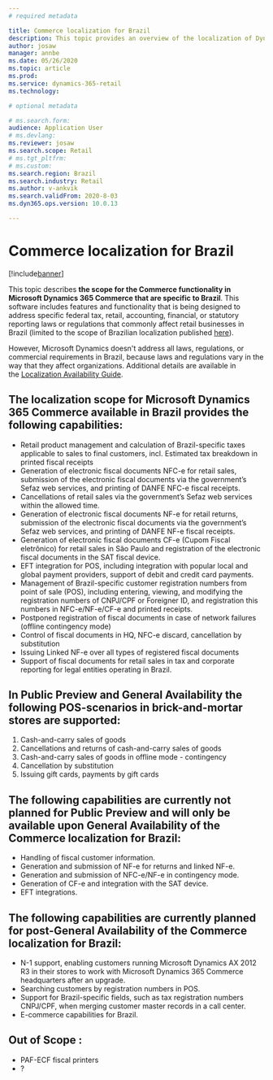 ```yaml
---
# required metadata

title: Commerce localization for Brazil
description: This topic provides an overview of the localization of Dynamics 365 Commerce for Brazil.
author: josaw
manager: annbe
ms.date: 05/26/2020
ms.topic: article
ms.prod: 
ms.service: dynamics-365-retail
ms.technology: 

# optional metadata

# ms.search.form:
audience: Application User
# ms.devlang: 
ms.reviewer: josaw
ms.search.scope: Retail
# ms.tgt_pltfrm: 
# ms.custom: 
ms.search.region: Brazil
ms.search.industry: Retail
ms.author: v-ankvik
ms.search.validFrom: 2020-8-03
ms.dyn365.ops.version: 10.0.13

---
```

# Commerce localization for Brazil

[!include[banner](../includes/banner.md)]

This topic describes **the scope for the Commerce functionality in Microsoft Dynamics 365 Commerce that are specific to Brazil**. This software includes features and functionality that is being designed to address specific federal tax, retail, accounting, financial, or statutory reporting laws or regulations that commonly affect retail businesses in Brazil (limited to the scope of Brazilian localization published [here](../../financials/localizations/latam-bra-scope.md#brazilian-localization-strategy)).

However, Microsoft Dynamics doesn't address all laws, regulations, or commercial requirements in Brazil, because laws and regulations vary in the way that they affect organizations. Additional details are available in the [Localization Availability Guide](https://aka.ms/ax-availabilityguide).

## The localization scope for Microsoft Dynamics 365 Commerce available in Brazil provides the following  capabilities:
- Retail product management and calculation of Brazil-specific taxes applicable to sales to final customers, incl. Estimated tax breakdown in printed fiscal receipts
- Generation of electronic fiscal documents NFC-e for retail sales, submission of the electronic fiscal documents via the government’s Sefaz web services, and printing of DANFE NFC-e fiscal receipts.  
- Cancellations of retail sales via the government’s Sefaz web services within the allowed time.
- Generation of electronic fiscal documents NF-e for retail returns, submission of the electronic fiscal documents via the government’s Sefaz web services, and printing of DANFE NF-e fiscal receipts.
- Generation of electronic fiscal documents CF-e (Cupom Fiscal eletrônico) for retail sales in São Paulo and registration of the electronic fiscal documents in the SAT fiscal device. 
- EFT integration for POS, including integration with popular local and global payment providers, support of debit and credit card payments.
- Management of Brazil-specific customer registration numbers from point of sale (POS), including entering, viewing, and modifying the registration numbers of CNPJ/CPF or Foreigner ID, and registration this numbers in NFC-e/NF-e/CF-e and printed receipts. 
- Postponed registration of fiscal documents in case of network failures (offline contingency mode)
- Control of fiscal documents in HQ, NFC-e discard, cancellation by substitution
- Issuing Linked NF-e over all types of registered fiscal documents 
- Support of fiscal documents for retail sales in tax and corporate reporting for legal entities operating in Brazil. 

## In Public Preview and General Availability the following POS-scenarios in brick-and-mortar stores are supported:

1. Cash-and-carry sales of goods
2. Cancellations and returns of cash-and-carry sales of goods
3. Cash-and-carry sales of goods in offline mode - contingency
4. Cancellation by substitution
5. Issuing gift cards, payments by gift cards
	 
## The following capabilities are currently not planned for Public Preview and will only be available upon General Availability of the Commerce localization for Brazil:
- Handling of fiscal customer information.
- Generation and submission of NF-e for returns and linked NF-e.
- Generation and submission of NFC-e/NF-e in contingency mode.
- Generation of CF-e and integration with the SAT device.
- EFT integrations.
 
## The following capabilities are currently planned for post-General Availability of the Commerce localization for Brazil: 
- N-1 support, enabling customers running Microsoft Dynamics AX 2012 R3 in their stores to work with Microsoft Dynamics 365 Commerce headquarters after an upgrade.
- Searching customers by registration numbers in POS.
- Support for Brazil-specific fields, such as tax registration numbers CNPJ/CPF, when merging customer master records in a call center.
- E-commerce capabilities for Brazil.

## Out of Scope :
- PAF-ECF fiscal printers
- ?

